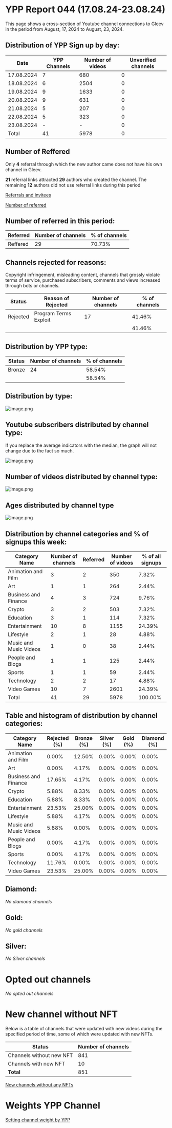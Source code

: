 # YPP Report 044 (17.08.24-23.08.24)

This page shows a cross-section of Youtube channel connections to Gleev in the period from August, 17, 2024 to August, 23, 2024. 

## Distribution of YPP Sign up by day:

| Date | YPP Channels | Number of videos | Unverified channels |
| --- | --- | --- | --- |
| 17.08.2024 | 7 | 680 | 0 |
| 18.08.2024 | 6 | 2504 | 0 |
| 19.08.2024 | 9 | 1633 | 0 |
| 20.08.2024 | 9 | 631 | 0 |
| 21.08.2024 | 5 | 207 | 0 |
| 22.08.2024 | 5 | 323 | 0 |
| 23.08.2024 | - | - | 0 |
| Total | 41 | 5978 | 0 |

## Number of Reffered

Only **4** referral through which the new author came does not have his own channel in Gleev.

**21** referral links attracted **29** authors who created the channel. The remaining **12** authors did not use referral links during this period

[Referrals and invitees](YPP%20Report%20044%20(17%2008%2024-23%2008%2024)/Referrals%20and%20invitees%20f3b6e43e9da74f348a2f664cf6a3da6a.md)

[Number of referred](YPP%20Report%20044%20(17%2008%2024-23%2008%2024)/Number%20of%20referred%20e7958e8ad8984fadba6c9992cff559e2.md)

## Number of referred in this period:

| Referred | Number of channels | % of channels |
| --- | --- | --- |
| Reffered | 29 | 70.73% |

## Channels rejected for reasons:

Copyright infringement, misleading content, channels that grossly violate terms of service, purchased subscribers, comments and views increased through bots or channels.

| Status | Reason of Rejected | Number of channels | % of channels |
| --- | --- | --- | --- |
| Rejected | Program Terms Exploit | 17 | 41.46% |
|  |  |  | 41.46% |

## Distribution by YPP type:

| Status | Number of channels | % of channels |
| --- | --- | --- |
| Bronze | 24 | 58.54% |
|  |  | 58.54% |

## Distribution by type:

![image.png](YPP%20Report%20044%20(17%2008%2024-23%2008%2024)/image.png)

## Youtube subscribers distributed by channel type:

If you replace the average indicators with the median, the graph will not change due to the fact so much.

![image.png](YPP%20Report%20044%20(17%2008%2024-23%2008%2024)/image%201.png)

## Number of videos distributed by channel type:

![image.png](YPP%20Report%20044%20(17%2008%2024-23%2008%2024)/image%202.png)

## Ages distributed by channel type

![image.png](YPP%20Report%20044%20(17%2008%2024-23%2008%2024)/image%203.png)

## Distribution by channel categories and % of signups this week:

| Category Name | Number of channels | Referred | Number of videos | % of all signups |
| --- | --- | --- | --- | --- |
| Animation and Film | 3 | 2 | 350 | 7.32% |
| Art | 1 | 1 | 264 | 2.44% |
| Business and Finance | 4 | 3 | 724 | 9.76% |
| Crypto | 3 | 2 | 503 | 7.32% |
| Education | 3 | 1 | 114 | 7.32% |
| Entertainment | 10 | 8 | 1155 | 24.39% |
| Lifestyle | 2 | 1 | 28 | 4.88% |
| Music and Music Videos | 1 | 0 | 38 | 2.44% |
| People and Blogs | 1 | 1 | 125 | 2.44% |
| Sports | 1 | 1 | 59 | 2.44% |
| Technology | 2 | 2 | 17 | 4.88% |
| Video Games | 10 | 7 | 2601 | 24.39% |
| Total | 41 | 29 | 5978 | 100.00% |

## Table and histogram of distribution by channel categories:

| Category Name | Rejected (%) | Bronze (%) | Silver (%) | Gold (%) | Diamond (%) |
| --- | --- | --- | --- | --- | --- |
| Animation and Film | 0.00% | 12.50% | 0.00% | 0.00% | 0.00% |
| Art | 0.00% | 4.17% | 0.00% | 0.00% | 0.00% |
| Business and Finance | 17.65% | 4.17% | 0.00% | 0.00% | 0.00% |
| Crypto | 5.88% | 8.33% | 0.00% | 0.00% | 0.00% |
| Education | 5.88% | 8.33% | 0.00% | 0.00% | 0.00% |
| Entertainment | 23.53% | 25.00% | 0.00% | 0.00% | 0.00% |
| Lifestyle | 5.88% | 4.17% | 0.00% | 0.00% | 0.00% |
| Music and Music Videos | 5.88% | 0.00% | 0.00% | 0.00% | 0.00% |
| People and Blogs | 0.00% | 4.17% | 0.00% | 0.00% | 0.00% |
| Sports | 0.00% | 4.17% | 0.00% | 0.00% | 0.00% |
| Technology | 11.76% | 0.00% | 0.00% | 0.00% | 0.00% |
| Video Games | 23.53% | 25.00% | 0.00% | 0.00% | 0.00% |

## Diamond:

*No diamond channels*

## Gold:

*No gold channels*

## Silver:

*No Silver channels*

# Opted out channels

*No opted out channels*

# New channel without NFT

Below is a table of channels that were updated with new videos during the specified period of time, some of which were updated with new NFTs.

| Status | Number of channels |
| --- | --- |
| Channels without new NFT | 841 |
| Channels with new NFT | 10 |
| **Total** | 851 |

[New channels without any NFTs](YPP%20Report%20044%20(17%2008%2024-23%2008%2024)/New%20channels%20without%20any%20NFTs%20fea4f4b0e8ac4876b76f1fbcc36ebd1c.md)

# Weights YPP Channel

[Setting channel weight by YPP](YPP%20Report%20044%20(17%2008%2024-23%2008%2024)/Setting%20channel%20weight%20by%20YPP%20607e83b902b6489781f56fd393410a76.md)